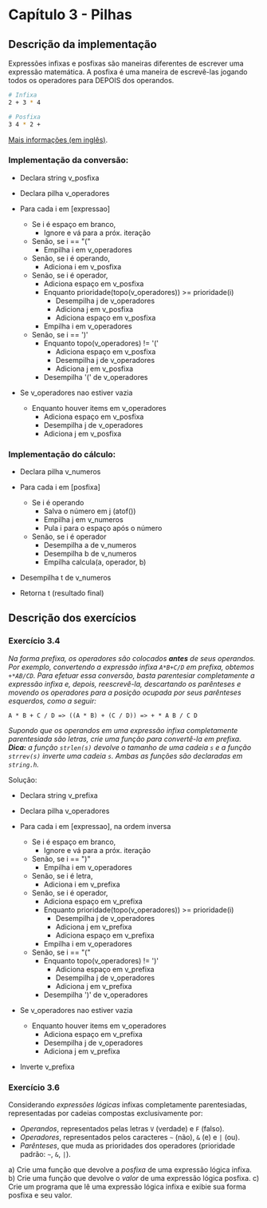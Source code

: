 # Capítulo 3 - Pilhas

## Descrição da implementação

Expressões infixas e posfixas são maneiras diferentes de escrever uma expressão matemática. A posfixa é uma maneira de escrevê-las jogando todos os operadores para DEPOIS dos operandos.

```sh
# Infixa
2 + 3 * 4

# Posfixa
3 4 * 2 +
```

[Mais informações (em inglês)](https://github.com/ss-c-cpp/infix2postfix).

### Implementação da conversão:

- Declara string v_posfixa
- Declara pilha v_operadores

- Para cada i em [expressao]
  - Se i é espaço em branco,
    - Ignore e vá para a próx. iteração
  - Senão, se i == "("
    - Empilha i em v_operadores
  - Senão, se i é operando,
    - Adiciona i em v_posfixa
  - Senão, se i é operador,
    - Adiciona espaço em v_posfixa
    - Enquanto prioridade(topo(v_operadores)) >= prioridade(i)
      - Desempilha j de v_operadores
      - Adiciona j em v_posfixa
      - Adiciona espaço em v_posfixa
    - Empilha i em v_operadores
  - Senão, se i == ')'
    - Enquanto topo(v_operadores) != '('
      - Adiciona espaço em v_posfixa
      - Desempilha j de v_operadores
      - Adiciona j em v_posfixa
    - Desempilha '(' de v_operadores
- Se v_operadores nao estiver vazia
  - Enquanto houver items em v_operadores
    - Adiciona espaço em v_posfixa
    - Desempilha j de v_operadores
    - Adiciona j em v_posfixa

### Implementação do cálculo:
- Declara pilha v_numeros

- Para cada i em [posfixa]
  - Se i é operando
    - Salva o número em j (atof())
    - Empilha j em v_numeros
    - Pula i para o espaço após o número
  - Senão, se i é operador
    - Desempilha a de v_numeros
    - Desempilha b de v_numeros
    - Empilha calcula(a, operador, b)
- Desempilha t de v_numeros
- Retorna t (resultado final)

## Descrição dos exercícios

### Exercício 3.4

_Na forma _prefixa_, os operadores são colocados **antes** de seus operandos. Por exemplo, convertendo a expressão infixa `A*B+C/D` em prefixa, obtemos `+*AB/CD`. Para efetuar essa conversão, basta parentesiar completamente a expressão infixa e, depois, reescrevê-la, descartando os parênteses e movendo os operadores para a posição ocupada por seus parênteses esquerdos, como a seguir:_

```
A * B + C / D => ((A * B) + (C / D)) => + * A B / C D
```

_Supondo que os operandos em uma expressão infixa completamente parentesiada são letras, crie uma função para convertê-la em prefixa. **Dica:** a função `strlen(s)` devolve o tamanho de uma cadeia `s` e a função `strrev(s)` inverte uma cadeia `s`. Ambas as funções são declaradas em `string.h`._

Solução:

- Declara string v_prefixa
- Declara pilha v_operadores

- Para cada i em [expressao], na ordem inversa
  - Se i é espaço em branco,
    - Ignore e vá para a próx. iteração
  - Senão, se i == ")"
    - Empilha i em v_operadores
  - Senão, se i é letra,
    - Adiciona i em v_prefixa
  - Senão, se i é operador,
    - Adiciona espaço em v_prefixa
    - Enquanto prioridade(topo(v_operadores)) >= prioridade(i)
      - Desempilha j de v_operadores
      - Adiciona j em v_prefixa
      - Adiciona espaço em v_prefixa
    - Empilha i em v_operadores
  - Senão, se i == "("
    - Enquanto topo(v_operadores) != ')'
      - Adiciona espaço em v_prefixa
      - Desempilha j de v_operadores
      - Adiciona j em v_prefixa
    - Desempilha ')' de v_operadores
- Se v_operadores nao estiver vazia
  - Enquanto houver items em v_operadores
    - Adiciona espaço em v_prefixa
    - Desempilha j de v_operadores
    - Adiciona j em v_prefixa
- Inverte v_prefixa

### Exercício 3.6

Considerando _expressões lógicas_ infixas completamente parentesiadas, representadas por cadeias compostas exclusivamente por:

- _Operandos_, representados pelas letras `V` (verdade) e `F` (falso).
- _Operadores_, representados pelos caracteres `~` (não), `&` (e) e `|` (ou).
- _Parênteses_, que muda as prioridades dos operadores (prioridade padrão: `~`, `&`, `|`).

a) Crie uma função que devolve a _posfixa_ de uma expressão lógica infixa.
b) Crie uma função que devolve o _valor_ de uma expressão lógica posfixa.
c) Crie um programa que lê uma expressão lógica infixa e exibie sua forma posfixa e seu valor.
